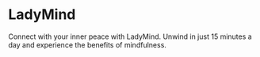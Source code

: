 # LadyMind
Connect with your inner peace with LadyMind. Unwind in just 15 minutes a day and experience the benefits of mindfulness.
